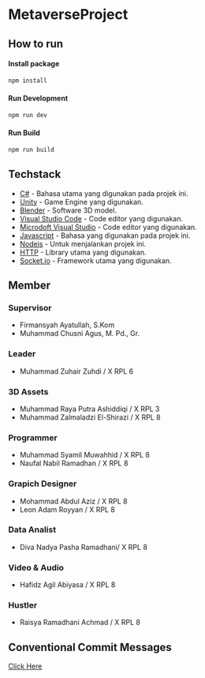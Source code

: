 # MetaverseProject

## How to run

#### Install package

```sh
npm install
```

#### Run Development

```sh
npm run dev
```

#### Run Build

```sh
npm run build
```

## Techstack

- [C#](https://learn.microsoft.com/en-us/dotnet/csharp/) - Bahasa utama yang digunakan pada projek ini.
- [Unity](https://unity.com/) - Game Engine yang digunakan.
- [Blender](https://www.blender.org/) - Software 3D model.
- [Visual Studio Code](https://code.visualstudio.com/) - Code editor yang digunakan.
- [Microdoft Visual Studio](https://visualstudio.microsoft.com/) - Code editor yang digunakan.
- [Javascript](https://id.wikipedia.org/wiki/JavaScript) - Bahasa yang digunakan pada projek ini.
- [Nodejs](https://nodejs.org/) - Untuk menjalankan projek ini.
- [HTTP](https://nodejs.org/api/http.html) - Library utama yang digunakan.
- [Socket.io](https://socket.io/) - Framework utama yang digunakan.

## Member

### Supervisor

- Firmansyah Ayatullah, S.Kom
- Muhammad Chusni Agus, M. Pd., Gr.

### Leader

- Muhammad Zuhair Zuhdi / X RPL 6

### 3D Assets

- Muhammad Raya Putra Ashiddiqi / X RPL 3
- Muhammad Zalmaladzi El-Shirazi / X RPL 8

### Programmer

- Muhammad Syamil Muwahhid / X RPL 8
- Naufal Nabil Ramadhan / X RPL 8

### Grapich Designer

- Mohammad Abdul Aziz / X RPL 8
- Leon Adam Royyan / X RPL 8

### Data Analist

- Diva Nadya Pasha Ramadhani/ X RPL 8

### Video & Audio

- Hafidz Agil Abiyasa / X RPL 8

### Hustler

- Raisya Ramadhani Achmad / X RPL 8

## Conventional Commit Messages

[Click Here](https://gist.github.com/qoomon/5dfcdf8eec66a051ecd85625518cfd13)
